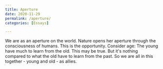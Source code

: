 ```yaml
---
title: Aperture
date: 2020-11-29
permalink: /aperture/
categories: [Essays]

---
```


We are as an aperture on the world. Nature opens her aperture through the consciousness of humans. This is the opportunity. 
Consider age: The young have much to learn from the old. This may be true. But it's nothing compared to what the old have to learn from the past. So we are all in this together - young and old - as allies. 

